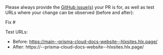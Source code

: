 Please always provide the [GitHub issue(s)](../issues) your PR is for, as well as test URLs where your change can be observed (before and after):

Fix #<gh-issue-id>

Test URLs:
- Before: https://main--prisma-cloud-docs-website--hlxsites.hlx.page/
- After: https://<branch>--prisma-cloud-docs-website--hlxsites.hlx.page/
